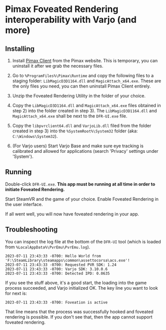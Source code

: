 # Pimax Foveated Rendering interoperability with Varjo (and more)

## Installing

1) Install [Pimax Client](https://pimax.com/pimax-pc) from the Pimax website. This is temporary, you can uninstall it after we grab the necessary files.

2) Go to `%ProgramFiles%\Pimax\Runtime` and copy the following files to a staging folder: `LibMagicD3D1164.dll` and `MagicAttach_x64.exe`.
These are the only files you need, you can then uninstall Pimax Client entirely.

3) Unzip the Foveated Rendering Utility in the folder of your choice.

4) Copy the `LibMagicD3D1164.dll` and `MagicAttach_x64.exe` files obtained in step 2) into the folder created in step 3).
The `LibMagicD3D1164.dll` and `MagicAttach_x64.exe` shall be next to the `DFR-UI.exe` file.

5) Copy the `libpvrclient64.dll` and `VarjoLib.dll` filed from the folder created in step 3) into the `%SystemRoot%\System32` folder (aka: `C:\Windows\System32`).

6) (For Varjo users) Start Varjo Base and make sure eye tracking is calibrated and allowed for applications (search 'Privacy' settings under 'System').

## Running

Double-click `DFR-UI.exe`. **This app must be running at all time in order to initiate Foveated Rendering.**

Start SteamVR and the game of your choice. Enable Foveated Rendering in the user interface.

If all went well, you will now have foveated rendering in your app.

## Troubleshooting

You can inspect the log file at the bottom of the `DFR-UI` tool (which is loaded from `%LocalAppData%\PvrEmu\PvrEmu.log`).

```
2023-07-11 23:43:33 -0700: Hello World from 'F:\SteamLibrary\steamapps\common\assettocorsa\acs.exe'!
2023-07-11 23:43:33 -0700: Requested PVR SDK: 1.24
2023-07-11 23:43:33 -0700: Varjo SDK: 3.10.0.6
2023-07-11 23:43:33 -0700: Detected IPD: 0.0635
```

If you see the stuff above, it's a good start, the loading into the game process succeeded, and Varjo initialized OK. The key line you want to look for next is:

```
2023-07-11 23:43:33 -0700: Foveation is active
```

That line means that the process was successfully hooked and foveated rendering is possible. If you don't see that, then the app cannot support foveated rendering.
